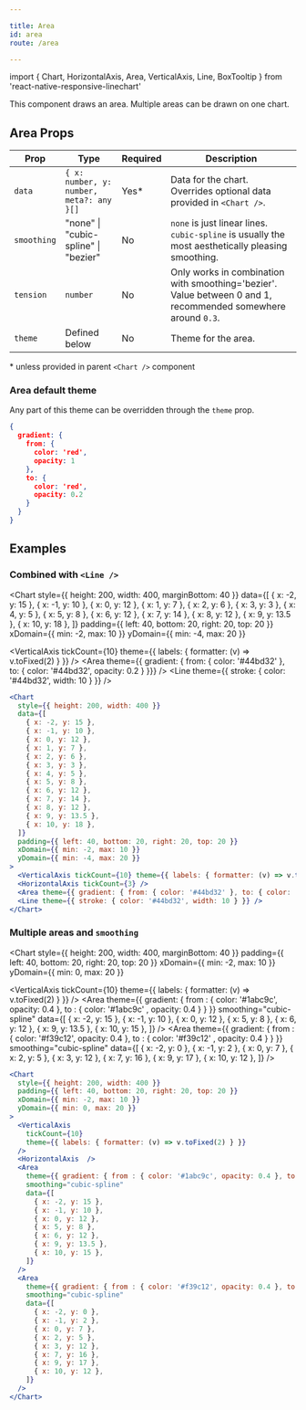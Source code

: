 ```yaml
---

title: Area
id: area
route: /area

---
```


import { Chart, HorizontalAxis, Area, VerticalAxis, Line, BoxTooltip } from 'react-native-responsive-linechart'

This component draws an area. Multiple areas can be drawn on one chart.

## Area Props
| Prop        | Type | Required | Description
| ----------- | ----------- | ------------- | ------ |
| `data`      | `{ x: number, y: number, meta?: any }[]` | Yes* | Data for the chart. Overrides optional data provided in `<Chart />`.  |
| `smoothing`      | "none" \| "cubic-spline" \| "bezier" | No | `none` is just linear lines. `cubic-spline` is usually the most aesthetically pleasing smoothing. |
| `tension`      | `number` | No | Only works in combination with smoothing='bezier'. Value between 0 and 1, recommended somewhere around `0.3`. |
| `theme`   | Defined below        | No | Theme for the area.  |

\* unless provided in parent `<Chart />` component

### Area default theme
Any part of this theme can be overridden through the `theme` prop.
```json
{
  gradient: {
    from: {
      color: 'red',
      opacity: 1
    },
    to: {
      color: 'red',
      opacity: 0.2
    }
  }
}
```

## Examples 



### Combined with `<Line />`

<Chart
  style={{ height: 200, width: 400, marginBottom: 40 }}
  data={[
    { x: -2, y: 15 },
    { x: -1, y: 10 },
    { x: 0, y: 12 },
    { x: 1, y: 7 },
    { x: 2, y: 6 },
    { x: 3, y: 3 },
    { x: 4, y: 5 },
    { x: 5, y: 8 },
    { x: 6, y: 12 },
    { x: 7, y: 14 },
    { x: 8, y: 12 },
    { x: 9, y: 13.5 },
    { x: 10, y: 18 },
  ]}
  padding={{ left: 40, bottom: 20, right: 20, top: 20 }}
  xDomain={{ min: -2, max: 10 }}
  yDomain={{ min: -4, max: 20 }}
>
  <VerticalAxis tickCount={10} theme={{ labels: { formatter: (v) => v.toFixed(2) } }} />
  <HorizontalAxis tickCount={3} />
  <Area theme={{ gradient: { from: { color: '#44bd32' }, to: { color: '#44bd32', opacity: 0.2 } }}} />
  <Line theme={{ stroke: { color: '#44bd32', width: 10 } }} />
</Chart>

```jsx
<Chart
  style={{ height: 200, width: 400 }}
  data={[
    { x: -2, y: 15 },
    { x: -1, y: 10 },
    { x: 0, y: 12 },
    { x: 1, y: 7 },
    { x: 2, y: 6 },
    { x: 3, y: 3 },
    { x: 4, y: 5 },
    { x: 5, y: 8 },
    { x: 6, y: 12 },
    { x: 7, y: 14 },
    { x: 8, y: 12 },
    { x: 9, y: 13.5 },
    { x: 10, y: 18 },
  ]}
  padding={{ left: 40, bottom: 20, right: 20, top: 20 }}
  xDomain={{ min: -2, max: 10 }}
  yDomain={{ min: -4, max: 20 }}
>
  <VerticalAxis tickCount={10} theme={{ labels: { formatter: (v) => v.toFixed(2) } }} />
  <HorizontalAxis tickCount={3} />
  <Area theme={{ gradient: { from: { color: '#44bd32' }, to: { color: '#44bd32', opacity: 0.2 } }}} />
  <Line theme={{ stroke: { color: '#44bd32', width: 10 } }} />
</Chart>
```

### Multiple areas and `smoothing`

<Chart
  style={{ height: 200, width: 400, marginBottom: 40 }}
  padding={{ left: 40, bottom: 20, right: 20, top: 20 }}
  xDomain={{ min: -2, max: 10 }}
  yDomain={{ min: 0, max: 20 }}
>
  <VerticalAxis
    tickCount={10}
    theme={{ labels: { formatter: (v) => v.toFixed(2) } }}
  />
  <HorizontalAxis  />
  <Area 
    theme={{ gradient: { from : { color: '#1abc9c', opacity: 0.4 }, to : { color: '#1abc9c' , opacity: 0.4 } } }} 
    smoothing="cubic-spline"
    data={[
      { x: -2, y: 15 },
      { x: -1, y: 10 },
      { x: 0, y: 12 },
      { x: 5, y: 8 },
      { x: 6, y: 12 },
      { x: 9, y: 13.5 },
      { x: 10, y: 15 },
    ]} 
  />
  <Area 
    theme={{ gradient: { from : { color: '#f39c12', opacity: 0.4 }, to : { color: '#f39c12' , opacity: 0.4 } } }} 
    smoothing="cubic-spline"
    data={[
      { x: -2, y: 0 },
      { x: -1, y: 2 },
      { x: 0, y: 7 },
      { x: 2, y: 5 },
      { x: 3, y: 12 },
      { x: 7, y: 16 },
      { x: 9, y: 17 },
      { x: 10, y: 12 },
    ]} 
  />
</Chart>

```jsx
<Chart
  style={{ height: 200, width: 400 }}
  padding={{ left: 40, bottom: 20, right: 20, top: 20 }}
  xDomain={{ min: -2, max: 10 }}
  yDomain={{ min: 0, max: 20 }}
>
  <VerticalAxis
    tickCount={10}
    theme={{ labels: { formatter: (v) => v.toFixed(2) } }}
  />
  <HorizontalAxis  />
  <Area 
    theme={{ gradient: { from : { color: '#1abc9c', opacity: 0.4 }, to : { color: '#1abc9c' , opacity: 0.4 } } }} 
    smoothing="cubic-spline"
    data={[
      { x: -2, y: 15 },
      { x: -1, y: 10 },
      { x: 0, y: 12 },
      { x: 5, y: 8 },
      { x: 6, y: 12 },
      { x: 9, y: 13.5 },
      { x: 10, y: 15 },
    ]} 
  />
  <Area 
    theme={{ gradient: { from : { color: '#f39c12', opacity: 0.4 }, to : { color: '#f39c12' , opacity: 0.4 } } }} 
    smoothing="cubic-spline"
    data={[
      { x: -2, y: 0 },
      { x: -1, y: 2 },
      { x: 0, y: 7 },
      { x: 2, y: 5 },
      { x: 3, y: 12 },
      { x: 7, y: 16 },
      { x: 9, y: 17 },
      { x: 10, y: 12 },
    ]} 
  />
</Chart>
```
